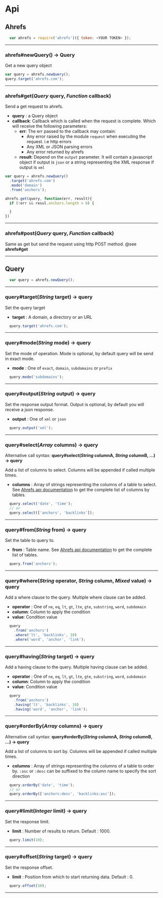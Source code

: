 # Api

## Ahrefs

```javascript
  var ahrefs = require('ahrefs')({ token: <YOUR TOKEN> });
```

- - -

### **ahrefs#newQuery() -> Query**

Get a new query object

```javascript
var query = ahrefs.newQuery();
query.target('ahrefs.com');
```

- - -

### **ahrefs#get(_Query_ query, _Function_ callback)**

Send a get request to ahrefs.

- **query** : a Query object
- **callback**: Callback which is called when the request is complete. Which will receive the following parameters:
  * **err**: The err passed to the callback may contain:
    - Any error raised by the module `request` when executing the request. i.e     http errors
    - Any XML or JSON parsing errors
    - Any error returned by ahrefs
  * **result**: Depend on the `output` parameter. It will contain a javascript object if output is `json` or a string representing the XML response if output is `xml`

```javascript
var query = ahrefs.newQuery()
  .target('ahrefs.com')
  .mode('domain')
  .from('anchors');

ahrefs.get(query, function(err, result){
  if (!err && resul.anchors.length > 0) {

  }
})
```

- - -

### **ahrefs#post(_Query_ query, _Function_ callback)**
Same as get but send the request using http POST method.
@see **ahrefs#get**

- - -

## Query

```javascript
  var query = ahrefs.newQuery();
```

- - -

### **query#target(_String_ target) -> query**

Set the query target

- **target** : A domain, a directory or an URL

```javascript
  query.target('ahrefs.com');
```

- - -

### **query#mode(_String_ mode) -> query**

Set the mode of operation.
Mode is optional, by default query will be send in exact mode.

- **mode** : One of `exact`, `domain`, `subdomains` or `prefix`

```javascript
  query.mode('subdomains');
```

- - -

### **query#output(_String_ output) -> query**

Set the response output format.
Output is optional, by default you will receive a json response.

- **output** : One of `xml` or `json`

```javascript
  query.output('xml');
```

- - -

### **query#select(_Array_ columns) -> query**

Alternative call syntax:
**query#select(_String_ columnA, _String_ columnB, ...) -> query**

Add a list of columns to select. Columns will be appended if called multiple times.

- **columns** : Array of strings representing the columns of a table to select. See [Ahrefs api documentation](https://ahrefs.com/api/documentation) to get the complete list of columns by tables.

```javascript
  query.select('date', 'time');
  // or
  query.select(['anchors', 'backlinks']);
```

- - -

### **query#from(_String_ from) -> query**

Set the table to query to.

- **from** : Table name. See [Ahrefs api documentation](https://ahrefs.com/api/documentation) to get the complete list of tables.

```javascript
  query.from('anchors');
```

- - -

### **query#where(_String_ operator, _String_ column, _Mixed_ value) -> query**

Add a where clause to the query.
Multiple where clause can be added.

- **operator** : One of `ne`, `eq`, `lt`, `gt`, `lte`, `gte`, `substring`, `word`, `subdomain`
- **column**: Column to apply the condition
- **value**: Condition value

```javascript
  query
    .from('anchors')
    .where('lt', 'backlinks', 10)
    .where('word', 'anchor', 'link');
```

- - -

### **query#having(_String_ target) -> query**

Add a having clause to the query.
Multiple having clause can be added.

- **operator** : One of `ne`, `eq`, `lt`, `gt`, `lte`, `gte`, `substring`, `word`, `subdomain`
- **column**: Column to apply the condition
- **value**: Condition value

```javascript
  query
    .from('anchors')
    .having('lt', 'backlinks', 10)
    .having('word', 'anchor', 'link');
```

- - -

### **query#orderBy(_Array_ columns) -> query**

Alternative call syntax:
**query#orderBy(_String_ columnA, _String_ columnB, ...) -> query**

Add a list of columns to sort by. Columns will be appended if called multiple times.

- **columns** : Array of strings representing the columns of a table to order by. `:asc` or `:desc` can be suffixed to the column name to specify the sort direction

```javascript
  query.orderBy('date', 'time');
  // or
  query.orderBy(['anchors:desc', 'backlinks:asc']);
```

- - -

### **query#limit(_Integer_ limit) -> query**

Set the response limit.

- **limit** : Number of results to return. Default : 1000.

```javascript
  query.limit(10);
```

- - -

### **query#offset(_String_ target) -> query**

Set the response offset.

- **limit** : Position from which to start returning data. Default : 0.

```javascript
  query.offset(10);
```

- - -

